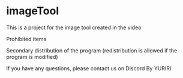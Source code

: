 # imageTool
This is a project for the image tool created in the video

Prohibited items

Secondary distribution of the program (redistribution is allowed if the program is modified)

If you have any questions, please contact us on Discord By YURIRI

